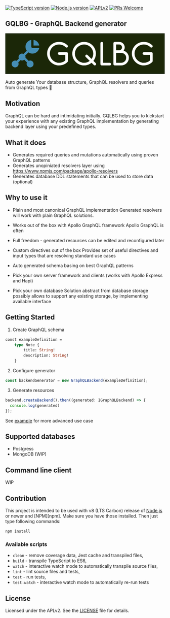 [![TypeScript version][ts-badge]][typescript-30]
[![Node.js version][nodejs-badge]][nodejs]
[![APLv2][license-badge]][LICENSE]
[![PRs Welcome][prs-badge]][prs]


## GQLBG - GraphQL Backend generator

![](resources/gqlb.png)

Auto generate Your database structure, GraphQL resolvers and queries from GraphQL types 🚀

## Motivation 

GraphQL can be hard and intimidating initially.
GQLBG helps you to kickstart your experience with any existing GraphQL implementation
by generating backend layer using your predefined types.

## What it does

- Generates required queries and mutations automatically using proven GraphQL patterns
- Generates unopiniated resolvers layer using https://www.npmjs.com/package/apollo-resolvers
- Generates database DDL statements that can be used to store data (optional)

## Why to use it

- Plain and most canonical GraphQL implementation
Generated resolvers will work with plain GraphQL solutions.

- Works out of the box with Apollo GraphQL framework
Apollo GraphQL is often 

- Full freedom - generated resources can be edited and reconfigured later 

- Custom directives out of the box
Provides set of useful directives and input types that are resolving standard use cases

- Auto generated schema basing on best GraphQL patterns 

- Pick your own server framework and clients (works with Apollo Express and Hapi) 

- Pick your own database
Solution abstract from database storage possibly allows to support any existing storage, by 
implementing available interface

## Getting Started

1) Create GraphQL schema
```graphql
const exampleDefinition = 
    type Note {
        title: String!
        description: String!
    }
```

2) Configure generator

```typescript
const backendGenerator = new GraphQLBackend(exampleDefinition);
```

3) Generate resources

```typescript
backend.createBackend().then((generated: IGraphQLBackend) => {
  console.log(generated)
});
```

See [example](./integration/integration.ts) for more advanced use case

## Supported databases

- Postgress
- MongoDB (WIP)

## Command line client

WIP

## Contribution

This project is intended to be used with v8 (LTS Carbon) release of [Node.js][nodejs] or newer and [NPM][npm]. Make sure you have those installed. Then just type following commands:

```sh
npm install
```

### Available scripts

+ `clean` - remove coverage data, Jest cache and transpiled files,
+ `build` - transpile TypeScript to ES6,
+ `watch` - interactive watch mode to automatically transpile source files,
+ `lint` - lint source files and tests,
+ `test` - run tests,
+ `test:watch` - interactive watch mode to automatically re-run tests

## License
Licensed under the APLv2. See the [LICENSE](https://github.com/wtrocki/apollo-resolver-gen/blob/master/LICENSE) file for details.

[ts-badge]: https://img.shields.io/badge/TypeScript-3.0-blue.svg
[nodejs-badge]: https://img.shields.io/badge/Node.js->=%208.9-blue.svg
[nodejs]: https://nodejs.org/dist/latest-v8.x/docs/api/
[travis-badge]: https://travis-ci.org/wtrocki/apollo-resolver-gen.svg?branch=master
[travis-ci]: https://travis-ci.org/wtrocki/apollo-resolver-gen
[typescript]: https://www.typescriptlang.org/
[typescript-30]: https://www.typescriptlang.org/docs/handbook/release-notes/typescript-3-0.html
[license-badge]: https://img.shields.io/badge/license-APLv2-blue.svg
[license]: https://github.com/wtrocki/apollo-resolver-gen/blob/master/LICENSE
[prs-badge]: https://img.shields.io/badge/PRs-welcome-brightgreen.svg
[prs]: http://makeapullrequest.com
[donate-badge]: https://img.shields.io/badge/$-support-green.svg
[donate]: http://bit.ly/donate-js
[github-watch-badge]: https://img.shields.io/github/watchers/wtrocki/apollo-resolver-gen.svg?style=social
[github-watch]: https://github.com/wtrocki/apollo-resolver-gen/watchers
[github-star-badge]: https://img.shields.io/github/stars/wtrocki/apollo-resolver-gen.svg?style=social
[github-star]: https://github.com/wtrocki/apollo-resolver-gen/stargazers
[jest]: https://facebook.github.io/jest/
[tslint]: https://palantir.github.io/tslint/
[tslint-microsoft-contrib]: https://github.com/Microsoft/tslint-microsoft-contrib
[wiki-js-tests]: https://github.com/wtrocki/apollo-resolver-gen/wiki/Unit-tests-in-plain-JavaScript
[prettier]: https://prettier.io
